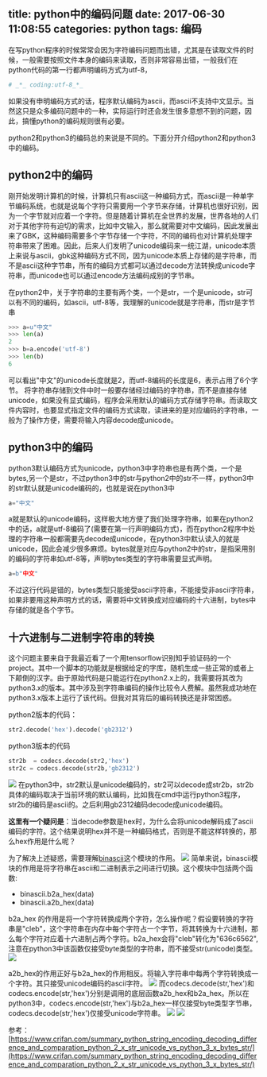 title: python中的编码问题
date: 2017-06-30 11:08:55
categories: python
tags: 编码
---
在写python程序的时候常常会因为字符编码问题而出错，尤其是在读取文件的时候，一般需要按照文件本身的编码来读取，否则非常容易出错，一般我们在python代码的第一行都声明编码方式为utf-8，
```python
# _*_ coding:utf-8_*_
```
如果没有申明编码方式的话，程序默认编码为ascii，而ascii不支持中文显示。当然这只是众多编码问题中的一种，实际运行时还会发生很多意想不到的问题，因此，搞懂python的编码规则很有必要。

python2和python3的编码总的来说是不同的。下面分开介绍python2和python3中的编码。

## python2中的编码
刚开始发明计算机的时候，计算机只有ascii这一种编码方式，而ascii是一种单字节编码系统，也就是说每个字符只需要用一个字节来存储，计算机也很好识别，因为一个字节就对应着一个字符。但是随着计算机在全世界的发展，世界各地的人们对于其他字符有迫切的需求，比如中文输入，那么就需要对中文编码，因此发展出来了GBK，这种编码需要多个字节存储一个字符，不同的编码也对计算机处理字符串带来了困难。因此，后来人们发明了unicode编码来一统江湖，unicode本质上来说与ascii，gbk这种编码方式不同，因为unicode本质上存储的是字符串，而不是ascii这种字节串，所有的编码方式都可以通过decode方法转换成unicode字符串，而unicode也可以通过encode方法编码成别的字节串。

在python2中，关于字符串的主要有两个类，一个是str，一个是unicode，str可以有不同的编码，如ascii，utf-8等，我理解的unicode就是字符串，而str是字节串
```python
>>> a=u"中文"
>>> len(a)
2
>>> b=a.encode('utf-8')
>>> len(b)
6
```
可以看出"中文"的unicode长度就是2，而utf-8编码的长度是6，表示占用了6个字节。
将字符串存储到文件中时一般要存储经过编码的字符串，而不是直接存储unicode，如果没有显式编码，程序会采用默认的编码方式存储字符串。而读取文件内容时，也要显式指定文件的编码方式读取，读进来的是对应编码的字符串，一般为了操作方便，需要将输入内容decode成unicode。


## python3中的编码
python3默认编码方式为unicode，python3中字符串也是有两个类，一个是bytes,另一个是str，不过python3中的str与python2中的str不一样，python3中的str默认就是unicode编码的，也就是说在python3中
```python
a="中文"
```
a就是默认的unicode编码，这样极大地方便了我们处理字符串，如果在python2中的话，a就是utf-8编码了(需要在第一行声明编码方式)，而在python2程序中处理的字符串一般都需要先decode成unicode，在python3中默认读入的就是unicode，因此会减少很多麻烦。bytes就是对应与python2中的str，是指采用别的编码的字符串如utf-8等，声明bytes类型的字符串需要显式声明。
```python
a=b"中文"
```
不过这行代码是错的，bytes类型只能接受ascii字符串，不能接受非ascii字符串，如果非要用这种声明方式的话，需要将中文转换成对应编码的十六进制，bytes中存储的就是各个字节。

## 十六进制与二进制字符串的转换
这个问题主要来自于我最近看了一个用tensorflow识别知乎验证码的一个project。其中一个脚本的功能就是根据给定的字库，随机生成一些正常的或者上下颠倒的汉字。由于原始代码是只能运行在python2.x上的，我需要将其改为python3.x的版本。其中涉及到字符串编码的操作比较令人费解。虽然我成功地在python3.x版本上运行了该代码。但我对其背后的编码转换还是非常困惑。

python2版本的代码：
```python
str2.decode('hex').decode('gb2312')
```
python3版本的代码
```python
str2b  = codecs.decode(str2,'hex')
str2c = codecs.decode(str2b,'gb2312')
```
![](http://7xiegr.com1.z0.glb.clouddn.com/python3_hex.PNG)
在python3中，str2默认是unicode编码的，str2可以decode成str2b，str2b具体的编码取决于当前环境的默认编码，比如我在cmd中运行python3程序，str2b的编码是ascii的。之后利用gb2312编码decode成unicode编码。

**这里有一个疑问是**：当decode参数是hex时，为什么会将unicode解码成了ascii编码的字符。这个结果说明hex并不是一种编码格式，否则是不能这样转换的，那么hex作用是什么呢？

为了解决上述疑惑，需要理解[binascii](https://docs.python.org/3.6/library/binascii.html#binascii.b2a_hex)这个模块的作用。
![](http://7xiegr.com1.z0.glb.clouddn.com/ascii.PNG)
简单来说，binascii模块的作用是将字符串在ascii和二进制表示之间进行切换。这个模块中包括两个函数:
- binascii.b2a_hex(data)
- binascii.a2b_hex(data)

b2a_hex 的作用是将一个字符转换成两个字符，怎么操作呢？假设要转换的字符串是"cleb"，这个字符串在内存中每个字符占一个字节，将其转换为十六进制，那么每个字符对应着十六进制占两个字符。b2a_hex会将"cleb"转化为"636c6562",注意在python3中该函数仅接受byte类型的字符串，而不接受str(unicode)类型。
![](http://7xiegr.com1.z0.glb.clouddn.com/b2a_hex.PNG)


a2b_hex的作用正好与b2a_hex的作用相反。将输入字符串中每两个字符转换成一个字符。其只接受unicode编码的ascii字符。
![](http://7xiegr.com1.z0.glb.clouddn.com/a2b_hex.PNG)
而codecs.decode(str,'hex')和codecs.encode(str,'hex')分别是调用的底层函数a2b_hex和b2a_hex。所以在python3中，codecs.encode(str,'hex')与b2a_hex一样仅接受byte类型字节串，codecs.decode(str,'hex')仅接受unicode字符串。
![](http://7xiegr.com1.z0.glb.clouddn.com/python3_codecs_encode_hex.PNG)
![](http://7xiegr.com1.z0.glb.clouddn.com/python3_codecs_decode_hex.PNG)

参考：
[https://www.crifan.com/summary_python_string_encoding_decoding_difference_and_comparation_python_2_x_str_unicode_vs_python_3_x_bytes_str/](https://www.crifan.com/summary_python_string_encoding_decoding_difference_and_comparation_python_2_x_str_unicode_vs_python_3_x_bytes_str/)
